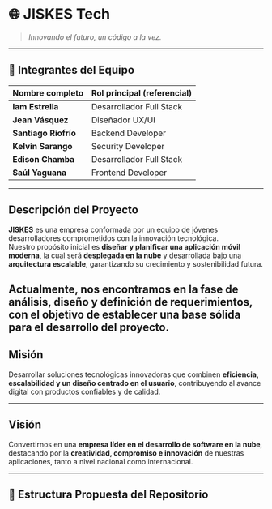 # 🌐 **JISKES Tech**

> *Innovando el futuro, un código a la vez.*

---

## 💼 **Integrantes del Equipo**

| Nombre completo     | Rol principal (referencial) |
|----------------------|-----------------------------|
| **Iam Estrella**     | Desarrollador Full Stack |
| **Jean Vásquez**     | Diseñador UX/UI |
| **Santiago Riofrío** | Backend Developer |
| **Kelvin Sarango**   | Security Developer |
| **Edison Chamba**    | Desarrollador Full Stack |
| **Saúl Yaguana**     | Frontend Developer |

---
## **Descripción del Proyecto**

**JISKES** es una empresa conformada por un equipo de jóvenes desarrolladores comprometidos con la innovación tecnológica.  
Nuestro propósito inicial es **diseñar y planificar una aplicación móvil moderna**, la cual será **desplegada en la nube** y desarrollada bajo una **arquitectura escalable**, garantizando su crecimiento y sostenibilidad futura.

Actualmente, nos encontramos en la **fase de análisis, diseño y definición de requerimientos**, con el objetivo de establecer una base sólida para el desarrollo del proyecto.
---

## **Misión**

Desarrollar soluciones tecnológicas innovadoras que combinen **eficiencia, escalabilidad y un diseño centrado en el usuario**, contribuyendo al avance digital con productos confiables y de calidad.

---

## **Visión**

Convertirnos en una **empresa líder en el desarrollo de software en la nube**, destacando por la **creatividad, compromiso e innovación** de nuestras aplicaciones, tanto a nivel nacional como internacional.

---


## 📂 **Estructura Propuesta del Repositorio**

